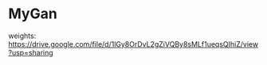 # MyGan
weights: https://drive.google.com/file/d/1lGy8OrDvL2gZiVQBy8sMLf1ueqsQIhiZ/view?usp=sharing
